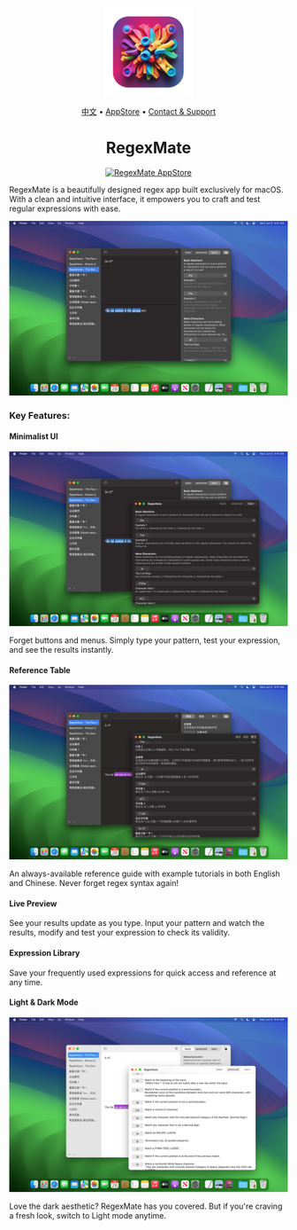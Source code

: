 <div align="center">
	<br />
	<br />
	<img src="./assets/logo.png" alt="RegexMate LOGO" width="160" height="160">
  <p>
		<a href="./README.zh.md">中文</a> • 
    <a href="https://apps.apple.com/app/regex-mate/id6479819388">AppStore</a> • 
		<a href="https://wangchujiang.com/#/contact">Contact & Support</a>
  </p>
	<h1>RegexMate</h1>
  <!--rehype:style=border: 0;-->
  <p>
    <a target="_blank" href="https://apps.apple.com/app/regex-mate/id6479819388" title="RegexMate AppStore"><img alt="RegexMate AppStore" src="https://tools.applemediaservices.com/api/badges/download-on-the-mac-app-store/black/en-us?size=250x83&amp;releaseDate=1705968000" height="51">
    </a>
  </p>
</div>

RegexMate is a beautifully designed regex app built exclusively for macOS. With a clean and intuitive interface, it empowers you to craft and test regular expressions with ease.

![RegexMate screenshots-1](./assets/screenshots-1.png)

### Key Features:

#### Minimalist UI

![RegexMate screenshots-2](./assets/screenshots-2.png)

Forget buttons and menus. Simply type your pattern, test your expression, and see the results instantly.

#### Reference Table

![RegexMate screenshots-3](./assets/screenshots-3.png)

An always-available reference guide with example tutorials in both English and Chinese. Never forget regex syntax again!

#### Live Preview

See your results update as you type. Input your pattern and watch the results, modify and test your expression to check its validity.

#### Expression Library

Save your frequently used expressions for quick access and reference at any time.

#### Light & Dark Mode

![RegexMate screenshots-4](./assets/screenshots-4.png)

Love the dark aesthetic? RegexMate has you covered. But if you're craving a fresh look, switch to Light mode anytime.
